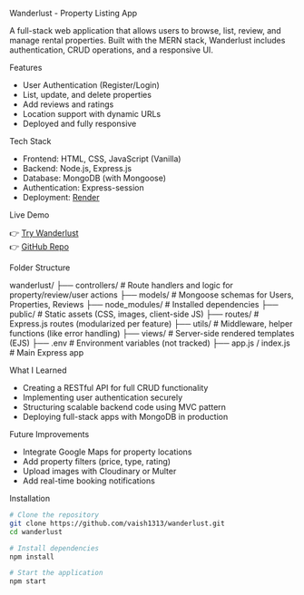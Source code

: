 Wanderlust - Property Listing App

A full-stack web application that allows users to browse, list, review, and manage rental properties. Built with the MERN stack, Wanderlust includes authentication, CRUD operations, and a responsive UI.

Features

-  User Authentication (Register/Login)
-  List, update, and delete properties
-  Add reviews and ratings
-  Location support with dynamic URLs
-  Deployed and fully responsive

Tech Stack

- Frontend: HTML, CSS, JavaScript (Vanilla)
- Backend: Node.js, Express.js
- Database: MongoDB (with Mongoose)
- Authentication: Express-session
- Deployment: [Render](https://render.com)

Live Demo

👉 [Try Wanderlust](https://wanderlust-cv7g.onrender.com/listings)  
👉 [GitHub Repo](https://github.com/vaish1313/wanderlust)

Folder Structure

wanderlust/
├── controllers/      # Route handlers and logic for property/review/user actions
├── models/           # Mongoose schemas for Users, Properties, Reviews
├── node_modules/     # Installed dependencies
├── public/           # Static assets (CSS, images, client-side JS)
├── routes/           # Express.js routes (modularized per feature)
├── utils/            # Middleware, helper functions (like error handling)
├── views/            # Server-side rendered templates (EJS)
├── .env              # Environment variables (not tracked)
├── app.js / index.js # Main Express app

What I Learned

- Creating a RESTful API for full CRUD functionality
- Implementing user authentication securely
- Structuring scalable backend code using MVC pattern
- Deploying full-stack apps with MongoDB in production

Future Improvements

- Integrate Google Maps for property locations
- Add property filters (price, type, rating)
- Upload images with Cloudinary or Multer
- Add real-time booking notifications

Installation

```bash
# Clone the repository
git clone https://github.com/vaish1313/wanderlust.git
cd wanderlust

# Install dependencies
npm install

# Start the application
npm start
